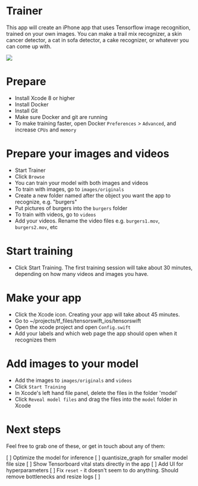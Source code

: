 # Trainer
This app will create an iPhone app that uses Tensorflow image recognition, trained on your own images. You can make a trail mix recognizer, a skin cancer detector, a cat in sofa detector, a cake recognizer, or whatever you can come up with. 

<img src="https://github.com/mortenjust/trainer-mac/blob/master/UX/trainerdemo.png?raw=true">


# Prepare
* Install Xcode 8 or higher
* Install Docker
* Install Git
* Make sure Docker and git are running
* To make training faster, open Docker `Preferences` > `Advanced`, and increase `CPUs` and `memory`

# Prepare your images and videos
* Start Trainer
* Click `Browse`
* You can train your model with both images and videos
* To train with images, go to `images/originals`
* Create a new folder named after the object you want the app to recognize, e.g. "burgers"
* Put pictures of burgers into the `burgers` folder
* To train with videos, go to `videos`
* Add your videos. Rename the video files e.g. `burgers1.mov`, `burgers2.mov`, etc

# Start training
* Click Start Training. The first training session will take about 30 minutes, depending on how many videos and images you have. 

# Make your app
* Click the Xcode icon. Creating your app will take about 45 minutes. 
* Go to ~/projects/tf_files/tensorswift_ios/tensorswift
* Open the xcode project and open `Config.swift`
* Add your labels and which web page the app should open when it recognizes them

# Add images to your model
* Add the images to `images/originals` and `videos`
* Click `Start Training`
* In Xcode's left hand file panel, delete the files in the folder 'model'
* Click `Reveal model files` and drag the files into the `model` folder in Xcode

# Next steps
Feel free to grab one of these, or get in touch about any of them:

[ ] Optimize the model for inference
[ ] quantisize_graph for smaller model file size
[ ] Show Tensorboard vital stats directly in the app
[ ] Add UI for hyperparameters
[ ] Fix `reset` - it doesn't seem to do anything. Should remove bottlenecks and resize logs
[ ]
